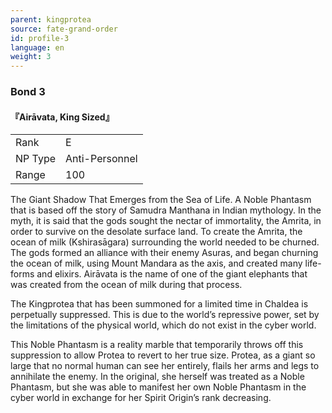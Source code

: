 ```yaml
---
parent: kingprotea
source: fate-grand-order
id: profile-3
language: en
weight: 3
---
```


### Bond 3

#### 『Airāvata, King Sized』

<table>
  <tr><td>Rank</td><td>E</td></tr>
  <tr><td>NP Type</td><td>Anti-Personnel</td></tr>
  <tr><td>Range</td><td>100</td></tr>
</table>

The Giant Shadow That Emerges from the Sea of Life.
A Noble Phantasm that is based off the story of Samudra Manthana in Indian mythology. In the myth, it is said that the gods sought the nectar of immortality, the Amrita, in order to survive on the desolate surface land. To create the Amrita, the ocean of milk (Kshirasāgara) surrounding the world needed to be churned. The gods formed an alliance with their enemy Asuras, and began churning the ocean of milk, using Mount Mandara as the axis, and created many life-forms and elixirs. Airāvata is the name of one of the giant elephants that was created from the ocean of milk during that process.

The Kingprotea that has been summoned for a limited time in Chaldea is perpetually suppressed. This is due to the world’s repressive power, set by the limitations of the physical world, which do not exist in the cyber world.

This Noble Phantasm is a reality marble that temporarily throws off this suppression to allow Protea to revert to her true size. Protea, as a giant so large that no normal human can see her entirely, flails her arms and legs to annihilate the enemy. In the original, she herself was treated as a Noble Phantasm, but she was able to manifest her own Noble Phantasm in the cyber world in exchange for her Spirit Origin’s rank decreasing.
